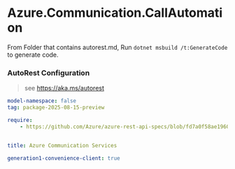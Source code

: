 # Azure.Communication.CallAutomation

From Folder that contains autorest.md, Run `dotnet msbuild /t:GenerateCode` to generate code.

### AutoRest Configuration
> see https://aka.ms/autorest

```yaml
model-namespace: false
tag: package-2025-08-15-preview

require:
    - https://github.com/Azure/azure-rest-api-specs/blob/fd7a0f58ae1960dd0c50503a54210c5db2a8d092/specification/communication/data-plane/CallAutomation/readme.md


title: Azure Communication Services

generation1-convenience-client: true
```
